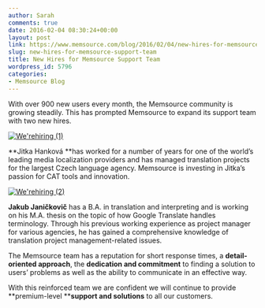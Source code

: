 ```yaml
---
author: Sarah
comments: true
date: 2016-02-04 08:30:24+00:00
layout: post
link: https://www.memsource.com/blog/2016/02/04/new-hires-for-memsource-support-team/
slug: new-hires-for-memsource-support-team
title: New Hires for Memsource Support Team
wordpress_id: 5796
categories:
- Memsource Blog
---
```


With over 900 new users every month, the Memsource community is growing steadily. This has prompted Memsource to expand its support team with two new hires.

<!-- more -->

[![We'rehiring (1)](/wp-content/uploads/2016/02/Werehiring-1.png)](/wp-content/uploads/2016/02/Werehiring-1.png)

**Jitka Hanková **has worked for a number of years for one of the world’s leading media localization providers and has managed translation projects for the largest Czech language agency. Memsource is investing in Jitka’s passion for CAT tools and innovation.

[![We'rehiring (2)](/wp-content/uploads/2016/02/Werehiring-2.png)](/wp-content/uploads/2016/02/Werehiring-2.png)

**Jakub Janičkovič** has a B.A. in translation and interpreting and is working on his M.A. thesis on the topic of how Google Translate handles terminology. Through his previous working experience as project manager for various agencies, he has gained a comprehensive knowledge of translation project management-related issues.

The Memsource team has a reputation for short response times, a **detail-oriented approach**, the **dedication and commitment** to finding a solution to users’ problems as well as the ability to communicate in an effective way.

With this reinforced team we are confident we will continue to provide **premium-level ****support and solutions** to all our customers.
